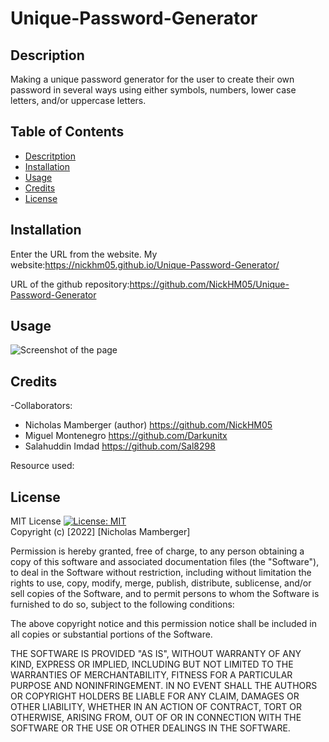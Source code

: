 # Unique-Password-Generator

## Description

Making a unique password generator for the user to create their own password in several ways using either symbols, numbers, lower case letters, and/or uppercase letters.



## Table of Contents

- [Descritption](#description)
- [Installation](#installation)
- [Usage](#usage)
- [Credits](#credits)
- [License](#license)

## Installation

Enter the URL from the website. My website:https://nickhm05.github.io/Unique-Password-Generator/

URL of the github repository:https://github.com/NickHM05/Unique-Password-Generator
## Usage
![Screenshot of the page](./assets/images/ "Screenshot Page")


## Credits

-Collaborators:
- Nicholas Mamberger (author) https://github.com/NickHM05
- Miguel Montenegro https://github.com/Darkunitx
- Salahuddin Imdad https://github.com/Sal8298

Resource used: 

## License

MIT License
[![License: MIT](https://img.shields.io/badge/License-MIT-yellow.svg)](https://opensource.org/licenses/MIT)
<br>Copyright (c) [2022] [Nicholas Mamberger]

Permission is hereby granted, free of charge, to any person obtaining a copy
of this software and associated documentation files (the "Software"), to deal
in the Software without restriction, including without limitation the rights
to use, copy, modify, merge, publish, distribute, sublicense, and/or sell
copies of the Software, and to permit persons to whom the Software is
furnished to do so, subject to the following conditions:

The above copyright notice and this permission notice shall be included in all
copies or substantial portions of the Software.

THE SOFTWARE IS PROVIDED "AS IS", WITHOUT WARRANTY OF ANY KIND, EXPRESS OR
IMPLIED, INCLUDING BUT NOT LIMITED TO THE WARRANTIES OF MERCHANTABILITY,
FITNESS FOR A PARTICULAR PURPOSE AND NONINFRINGEMENT. IN NO EVENT SHALL THE
AUTHORS OR COPYRIGHT HOLDERS BE LIABLE FOR ANY CLAIM, DAMAGES OR OTHER
LIABILITY, WHETHER IN AN ACTION OF CONTRACT, TORT OR OTHERWISE, ARISING FROM,
OUT OF OR IN CONNECTION WITH THE SOFTWARE OR THE USE OR OTHER DEALINGS IN THE
SOFTWARE.